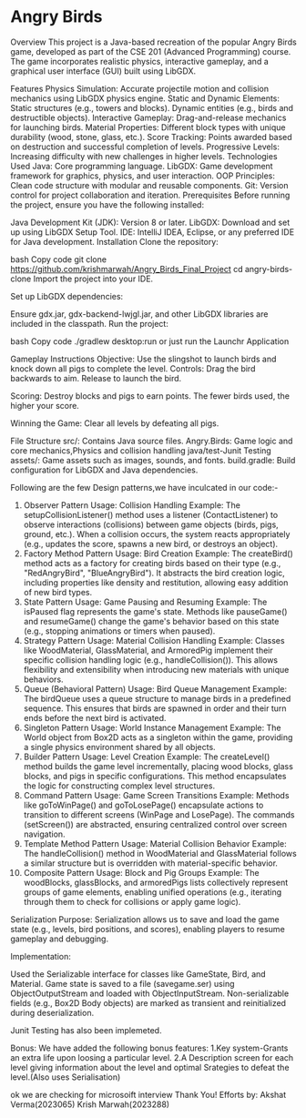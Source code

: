 # Angry Birds

Overview
This project is a Java-based recreation of the popular Angry Birds game, developed as part of the CSE 201 (Advanced Programming) course. The game incorporates realistic physics, interactive gameplay, and a graphical user interface (GUI) built using LibGDX.

Features
Physics Simulation: Accurate projectile motion and collision mechanics using LibGDX physics engine.
Static and Dynamic Elements:
Static structures (e.g., towers and blocks).
Dynamic entities (e.g., birds and destructible objects).
Interactive Gameplay: Drag-and-release mechanics for launching birds.
Material Properties: Different block types with unique durability (wood, stone, glass, etc.).
Score Tracking: Points awarded based on destruction and successful completion of levels.
Progressive Levels: Increasing difficulty with new challenges in higher levels.
Technologies Used
Java: Core programming language.
LibGDX: Game development framework for graphics, physics, and user interaction.
OOP Principles: Clean code structure with modular and reusable components.
Git: Version control for project collaboration and iteration.
Prerequisites
Before running the project, ensure you have the following installed:

Java Development Kit (JDK): Version 8 or later.
LibGDX: Download and set up using LibGDX Setup Tool.
IDE: IntelliJ IDEA, Eclipse, or any preferred IDE for Java development.
Installation
Clone the repository:

bash
Copy code
git clone https://github.com/krishmarwah/Angry_Birds_Final_Project
cd angry-birds-clone
Import the project into your IDE.

Set up LibGDX dependencies:

Ensure gdx.jar, gdx-backend-lwjgl.jar, and other LibGDX libraries are included in the classpath.
Run the project:

bash
Copy code
./gradlew desktop:run
or just run the Launchr Application


Gameplay Instructions
Objective: Use the slingshot to launch birds and knock down all pigs to complete the level.
Controls:
Drag the bird backwards to aim.
Release to launch the bird.

Scoring:
Destroy blocks and pigs to earn points.
The fewer birds used, the higher your score.

Winning the Game:
Clear all levels by defeating all pigs.

File Structure
src/: Contains Java source files.
Angry.Birds: Game logic and core mechanics,Physics and collision handling
java/test-Junit Testing
assets/: Game assets such as images, sounds, and fonts.
build.gradle: Build configuration for LibGDX and Java dependencies.

Following are the few Design patterns,we have inculcated in our code:-
1. Observer Pattern
Usage: Collision Handling
Example:
The setupCollisionListener() method uses a listener (ContactListener) to observe interactions (collisions) between game objects (birds, pigs, ground, etc.).
When a collision occurs, the system reacts appropriately (e.g., updates the score, spawns a new bird, or destroys an object).
2. Factory Method Pattern
Usage: Bird Creation
Example:
The createBird() method acts as a factory for creating birds based on their type (e.g., "RedAngryBird", "BlueAngryBird").
It abstracts the bird creation logic, including properties like density and restitution, allowing easy addition of new bird types.
3. State Pattern
Usage: Game Pausing and Resuming
Example:
The isPaused flag represents the game's state.
Methods like pauseGame() and resumeGame() change the game's behavior based on this state (e.g., stopping animations or timers when paused).
4. Strategy Pattern
Usage: Material Collision Handling
Example:
Classes like WoodMaterial, GlassMaterial, and ArmoredPig implement their specific collision handling logic (e.g., handleCollision()).
This allows flexibility and extensibility when introducing new materials with unique behaviors.
5. Queue (Behavioral Pattern)
Usage: Bird Queue Management
Example:
The birdQueue uses a queue structure to manage birds in a predefined sequence.
This ensures that birds are spawned in order and their turn ends before the next bird is activated.
6. Singleton Pattern
Usage: World Instance Management
Example:
The World object from Box2D acts as a singleton within the game, providing a single physics environment shared by all objects.
7. Builder Pattern
Usage: Level Creation
Example:
The createLevel() method builds the game level incrementally, placing wood blocks, glass blocks, and pigs in specific configurations.
This method encapsulates the logic for constructing complex level structures.
8. Command Pattern
Usage: Game Screen Transitions
Example:
Methods like goToWinPage() and goToLosePage() encapsulate actions to transition to different screens (WinPage and LosePage).
The commands (setScreen()) are abstracted, ensuring centralized control over screen navigation.
9. Template Method Pattern
Usage: Material Collision Behavior
Example:
The handleCollision() method in WoodMaterial and GlassMaterial follows a similar structure but is overridden with material-specific behavior.
10. Composite Pattern
Usage: Block and Pig Groups
Example:
The woodBlocks, glassBlocks, and armoredPigs lists collectively represent groups of game elements, enabling unified operations (e.g., iterating through them to check for collisions or apply game logic).

Serialization
Purpose:
Serialization allows us to save and load the game state (e.g., levels, bird positions, and scores), enabling players to resume gameplay and debugging.

Implementation:

Used the Serializable interface for classes like GameState, Bird, and Material.
Game state is saved to a file (savegame.ser) using ObjectOutputStream and loaded with ObjectInputStream.
Non-serializable fields (e.g., Box2D Body objects) are marked as transient and reinitialized during deserialization.

Junit Testing has also been implemeted.

Bonus:
We have added the following bonus features:
1.Key system-Grants an extra life upon loosing a particular level.
2.A Description screen for each level giving information about the level and optimal Srategies to defeat the level.(Also uses Serialisation)

ok we are checking for microsoift interview
Thank You!
Efforts by:
Akshat Verma(2023065)
Krish Marwah(2023288)

